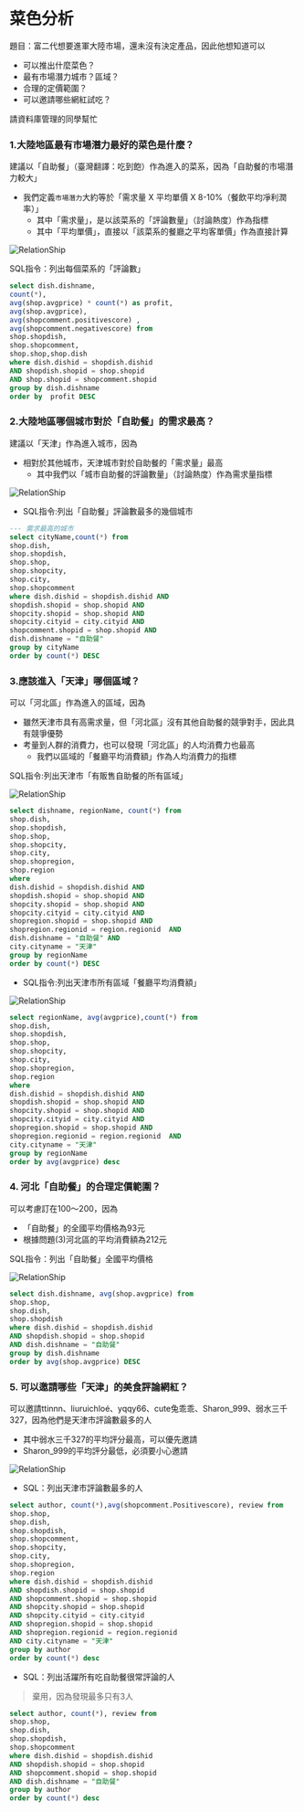 # 菜色分析

題目：富二代想要進軍大陸市場，還未沒有決定產品，因此他想知道可以
- 可以推出什麼菜色？
- 最有市場潛力城市？區域？
- 合理的定價範圍？
- 可以邀請哪些網紅試吃？

請資料庫管理的同學幫忙

### 1.大陸地區最有市場潛力最好的菜色是什麼？

建議以「自助餐」（臺灣翻譯：吃到飽）作為進入的菜系，因為「自助餐的市場潛力較大」
- 我們定義`市場潛力`大約等於「需求量 X 平均單價 X 8-10%（餐飲平均凈利潤率）」
    - 其中「需求量」，是以該菜系的「評論數量」（討論熱度）作為指標
    - 其中「平均單價」，直接以「該菜系的餐廳之平均客單價」作為直接計算

![RelationShip](./01.png)

SQL指令：列出每個菜系的「評論數」

```sql
select dish.dishname,
count(*),
avg(shop.avgprice) * count(*) as profit,
avg(shop.avgprice), 
avg(shopcomment.positivescore) ,
avg(shopcomment.negativescore) from 
shop.shopdish, 
shop.shopcomment,
shop.shop,shop.dish 
where dish.dishid = shopdish.dishid 
AND shopdish.shopid = shop.shopid 
AND shop.shopid = shopcomment.shopid 
group by dish.dishname 
order by  profit DESC
```
### 2.大陸地區哪個城市對於「自助餐」的需求最高？

建議以「天津」作為進入城市，因為
- 相對於其他城市，天津城市對於自助餐的「需求量」最高
    - 其中我們以「城市自助餐的評論數量」（討論熱度）作為需求量指標

![RelationShip](./02.png)

- SQL指令:列出「自助餐」評論數最多的幾個城市
```sql
--- 需求最高的城市
select cityName,count(*) from 
shop.dish,
shop.shopdish, 
shop.shop,
shop.shopcity,
shop.city,
shop.shopcomment
where dish.dishid = shopdish.dishid AND 
shopdish.shopid = shop.shopid AND 
shopcity.shopid = shop.shopid AND 
shopcity.cityid = city.cityid AND
shopcomment.shopid = shop.shopid AND
dish.dishname = "自助餐"
group by cityName
order by count(*) DESC

```

### 3.應該進入「天津」哪個區域？

可以「河北區」作為進入的區域，因為
- 雖然天津市具有高需求量，但「河北區」沒有其他自助餐的競爭對手，因此具有競爭優勢
- 考量到人群的消費力，也可以發現「河北區」的人均消費力也最高
  -  我們以區域的「餐廳平均消費額」作為人均消費力的指標


SQL指令:列出天津市「有販售自助餐的所有區域」

![RelationShip](./03.png)

```sql
select dishname, regionName, count(*) from 
shop.dish,
shop.shopdish, 
shop.shop,
shop.shopcity,
shop.city,
shop.shopregion,
shop.region
where 
dish.dishid = shopdish.dishid AND 
shopdish.shopid = shop.shopid AND 
shopcity.shopid = shop.shopid AND 
shopcity.cityid = city.cityid AND
shopregion.shopid = shop.shopid AND
shopregion.regionid = region.regionid  AND
dish.dishname = "自助餐" AND
city.cityname = "天津"
group by regionName
order by count(*) DESC
```



- SQL指令:列出天津市所有區域「餐廳平均消費額」

![RelationShip](./04.png)

```sql
select regionName, avg(avgprice),count(*) from 
shop.dish,
shop.shopdish, 
shop.shop,
shop.shopcity,
shop.city,
shop.shopregion,
shop.region
where 
dish.dishid = shopdish.dishid AND 
shopdish.shopid = shop.shopid AND 
shopcity.shopid = shop.shopid AND 
shopcity.cityid = city.cityid AND
shopregion.shopid = shop.shopid AND
shopregion.regionid = region.regionid  AND
city.cityname = "天津"
group by regionName
order by avg(avgprice) desc
```



### 4. 河北「自助餐」的合理定價範圍？

可以考慮訂在100～200，因為
- 「自助餐」的全國平均價格為93元
- 根據問題(3)河北區的平均消費額為212元

SQL指令：列出「自助餐」全國平均價格

![RelationShip](./05.png)

```sql
select dish.dishname, avg(shop.avgprice) from
shop.shop,
shop.dish,
shop.shopdish
where dish.dishid = shopdish.dishid 
AND shopdish.shopid = shop.shopid 
AND dish.dishname = "自助餐"
group by dish.dishname
order by avg(shop.avgprice) DESC
```


### 5. 可以邀請哪些「天津」的美食評論網紅？

可以邀請ttinnn、liuruichloé、yqqy66、cute兔乖乖、Sharon_999、弱水三千327，因為他們是天津市評論數最多的人
- 其中弱水三千327的平均評分最高，可以優先邀請
- Sharon_999的平均評分最低，必須要小心邀請

![RelationShip](./06.png)

- SQL：列出天津市評論數最多的人
```sql
select author, count(*),avg(shopcomment.Positivescore), review from
shop.shop,
shop.dish,
shop.shopdish,
shop.shopcomment,
shop.shopcity,
shop.city,
shop.shopregion,
shop.region
where dish.dishid = shopdish.dishid 
AND shopdish.shopid = shop.shopid 
AND shopcomment.shopid = shop.shopid 
AND shopcity.shopid = shop.shopid 
AND shopcity.cityid = city.cityid 
AND shopregion.shopid = shop.shopid 
AND shopregion.regionid = region.regionid 
AND city.cityname = "天津"
group by author
order by count(*) desc
```

- SQL：列出活躍所有吃自助餐很常評論的人
> 棄用，因為發現最多只有3人

```SQL
select author, count(*), review from
shop.shop,
shop.dish,
shop.shopdish,
shop.shopcomment
where dish.dishid = shopdish.dishid 
AND shopdish.shopid = shop.shopid 
AND shopcomment.shopid = shop.shopid 
AND dish.dishname = "自助餐"
group by author
order by count(*) desc
```